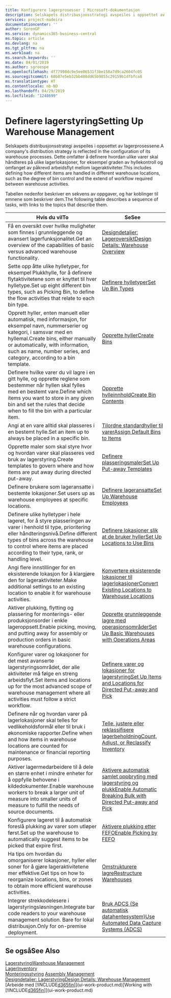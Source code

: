 ```yaml
---
title: Konfigurere lagerprosesser | Microsoft-dokumentasjon
description: Selskapets distribusjonsstrategi avspeiles i oppsettet av lagerprosessene. Dette omfatter å definere hvordan ulike varer skal håndteres på ulike lagerlokasjoner, for eksempel graden av hyllekontroll og omfanget av påkrevd arbeidsflyt mellom lageraktiviteter.
services: project-madeira
documentationcenter: ''
author: SorenGP
ms.service: dynamics365-business-central
ms.topic: article
ms.devlang: na
ms.tgt_pltfrm: na
ms.workload: na
ms.search.keywords: ''
ms.date: 04/01/2019
ms.author: sgroespe
ms.openlocfilehash: df77998dc9e5ee06531f3be158a7d9ca2604fc05
ms.sourcegitcommit: 60b87e5eb32bb408dd65b9855c29159b1dfbfca8
ms.translationtype: HT
ms.contentlocale: nb-NO
ms.lasthandoff: 04/29/2019
ms.locfileid: "1248699"
---
```

# <a name="setting-up-warehouse-management"></a><span data-ttu-id="ab8ab-104">Definere lagerstyring</span><span class="sxs-lookup"><span data-stu-id="ab8ab-104">Setting Up Warehouse Management</span></span>
<span data-ttu-id="ab8ab-105">Selskapets distribusjonsstrategi avspeiles i oppsettet av lagerprosessene.</span><span class="sxs-lookup"><span data-stu-id="ab8ab-105">A company's distribution strategy is reflected in the configuration of its warehouse processes.</span></span> <span data-ttu-id="ab8ab-106">Dette omfatter å definere hvordan ulike varer skal håndteres på ulike lagerlokasjoner, for eksempel graden av hyllekontroll og omfanget av påkrevd arbeidsflyt mellom lageraktiviteter.</span><span class="sxs-lookup"><span data-stu-id="ab8ab-106">This includes defining how different items are handled in different warehouse locations, such as the degree of bin control and the extend of workflow required between warehouse activities.</span></span>  

 <span data-ttu-id="ab8ab-107">Tabellen nedenfor beskriver en sekvens av oppgaver, og har koblinger til emnene som beskriver dem.</span><span class="sxs-lookup"><span data-stu-id="ab8ab-107">The following table describes a sequence of tasks, with links to the topics that describe them.</span></span>   

|<span data-ttu-id="ab8ab-108">**Hvis du vil**</span><span class="sxs-lookup"><span data-stu-id="ab8ab-108">**To**</span></span>|<span data-ttu-id="ab8ab-109">**Se**</span><span class="sxs-lookup"><span data-stu-id="ab8ab-109">**See**</span></span>|  
|------------|-------------|  
|<span data-ttu-id="ab8ab-110">Få en oversikt over hvilke muligheter som finnes i grunnleggende og avansert lagerfunksjonalitet.</span><span class="sxs-lookup"><span data-stu-id="ab8ab-110">Get an overview of the capabilities of basic versus advanced warehouse functionality.</span></span>|[<span data-ttu-id="ab8ab-111">Designdetaljer: Lageroversikt</span><span class="sxs-lookup"><span data-stu-id="ab8ab-111">Design Details: Warehouse Overview</span></span>](design-details-warehouse-overview.md)|  
|<span data-ttu-id="ab8ab-112">Sette opp åtte ulike hylletyper, for eksempel Plukkhylle, for å definere flytaktivitetene som er knyttet til hver hylletype.</span><span class="sxs-lookup"><span data-stu-id="ab8ab-112">Set up eight different bin types, such as Picking Bin, to define the flow activities that relate to each bin type.</span></span>|[<span data-ttu-id="ab8ab-113">Definere hylletyper</span><span class="sxs-lookup"><span data-stu-id="ab8ab-113">Set Up Bin Types</span></span>](warehouse-how-to-set-up-bin-types.md)|  
|<span data-ttu-id="ab8ab-114">Opprett hyller, enten manuelt eller automatisk, med informasjon, for eksempel navn, nummerserier og kategori, i samsvar med en hyllemal.</span><span class="sxs-lookup"><span data-stu-id="ab8ab-114">Create bins, either manually or automatically, with information, such as name, number series, and category, according to a bin template.</span></span>|[<span data-ttu-id="ab8ab-115">Opprette hyller</span><span class="sxs-lookup"><span data-stu-id="ab8ab-115">Create Bins</span></span>](warehouse-how-to-create-individual-bins.md)|  
|<span data-ttu-id="ab8ab-116">Definere hvilke varer du vil lagre i en gitt hylle, og opprette reglene som bestemmer når hyllen skal fylles med en bestemt vare.</span><span class="sxs-lookup"><span data-stu-id="ab8ab-116">Define which items you want to store in any given bin and set the rules that decide when to fill the bin with a particular item.</span></span>|[<span data-ttu-id="ab8ab-117">Opprette hylleinnhold</span><span class="sxs-lookup"><span data-stu-id="ab8ab-117">Create Bin Contents</span></span>](warehouse-how-to-set-up-bin-contents.md)|  
|<span data-ttu-id="ab8ab-118">Angi at en vare alltid skal plasseres i en bestemt hylle.</span><span class="sxs-lookup"><span data-stu-id="ab8ab-118">Set an item up to always be placed in a specific bin.</span></span>|[<span data-ttu-id="ab8ab-119">Tilordne standardhyller til varer</span><span class="sxs-lookup"><span data-stu-id="ab8ab-119">Assign Default Bins to Items</span></span>](warehouse-how-to-assign-default-bins-to-items.md)|
|<span data-ttu-id="ab8ab-120">Opprette maler som skal styre hvor og hvordan varer skal plasseres ved bruk av lagerstyring.</span><span class="sxs-lookup"><span data-stu-id="ab8ab-120">Create templates to govern where and how items are put away during directed put-away.</span></span>|[<span data-ttu-id="ab8ab-121">Definere plasseringsmaler</span><span class="sxs-lookup"><span data-stu-id="ab8ab-121">Set Up Put-away Templates</span></span>](warehouse-how-to-set-up-put-away-templates.md)|
|<span data-ttu-id="ab8ab-122">Definere brukere som lageransatte i bestemte lokasjoner.</span><span class="sxs-lookup"><span data-stu-id="ab8ab-122">Set users up as warehouse employees at specific locations.</span></span>|[<span data-ttu-id="ab8ab-123">Definere lageransatte</span><span class="sxs-lookup"><span data-stu-id="ab8ab-123">Set Up Warehouse Employees</span></span>](warehouse-how-to-set-up-warehouse-employees.md)|
|<span data-ttu-id="ab8ab-124">Definere ulike hylletyper i hele lageret, for å styre plasseringen av varer i henhold til type, prioritering eller håndteringsnivå.</span><span class="sxs-lookup"><span data-stu-id="ab8ab-124">Define different types of bins across the warehouse to control where items are placed according to their type, rank, or handling level.</span></span>|[<span data-ttu-id="ab8ab-125">Definere lokasjoner slik at de bruker hyller</span><span class="sxs-lookup"><span data-stu-id="ab8ab-125">Set Up Locations to Use Bins</span></span>](warehouse-how-to-set-up-locations-to-use-bins.md)|
|<span data-ttu-id="ab8ab-126">Angi flere innstillinger for en eksisterende lokasjon for å klargjøre den for lageraktiviteter.</span><span class="sxs-lookup"><span data-stu-id="ab8ab-126">Make additional settings to an existing location to enable it for warehouse activities.</span></span>|[<span data-ttu-id="ab8ab-127">Konvertere eksisterende lokasjoner til lagerlokasjoner</span><span class="sxs-lookup"><span data-stu-id="ab8ab-127">Convert Existing Locations to Warehouse Locations</span></span>](warehouse-how-to-convert-existing-locations-to-warehouse-locations.md)|
|<span data-ttu-id="ab8ab-128">Aktiver plukking, flytting og plassering for monterings- eller produksjonsorder i enkle lageroppsett.</span><span class="sxs-lookup"><span data-stu-id="ab8ab-128">Enable picking, moving, and putting away for assembly or production orders in basic warehouse configurations.</span></span>|[<span data-ttu-id="ab8ab-129">Opprette grunnleggende lagre med operasjonsområder</span><span class="sxs-lookup"><span data-stu-id="ab8ab-129">Set Up Basic Warehouses with Operations Areas</span></span>](warehouse-how-to-set-up-basic-warehouses-with-operations-areas.md)|  
|<span data-ttu-id="ab8ab-130">Konfigurer varer og lokasjoner for det mest avanserte lagerstyringsområdet, der alle aktiviteter må følge en streng arbeidsflyt.</span><span class="sxs-lookup"><span data-stu-id="ab8ab-130">Set items and locations up for the most advanced scope of warehouse management where all activities must follow a strict workflow.</span></span>|[<span data-ttu-id="ab8ab-131">Definere varer og lokasjoner for lagerstyring</span><span class="sxs-lookup"><span data-stu-id="ab8ab-131">Set Up Items and Locations for Directed Put-away and Pick</span></span>](warehouse-how-to-set-up-items-for-directed-put-away-and-pick.md)|  
|<span data-ttu-id="ab8ab-132">Definere når og hvordan varer på lagerlokasjoner skal telles for vedlikeholdsformål eller til bruk i økonomiske rapporter.</span><span class="sxs-lookup"><span data-stu-id="ab8ab-132">Define when and how items in warehouse locations are counted for maintenance or financial reporting purposes.</span></span>|[<span data-ttu-id="ab8ab-133">Telle, justere eller reklassifisere lagerbeholdning</span><span class="sxs-lookup"><span data-stu-id="ab8ab-133">Count, Adjust, or Reclassify Inventory</span></span>](inventory-how-count-adjust-reclassify.md)|
|<span data-ttu-id="ab8ab-134">Aktiver lagermedarbeidere til å dele en større enhet i mindre enheter for å oppfylle behovene i kildedokumenter.</span><span class="sxs-lookup"><span data-stu-id="ab8ab-134">Enable warehouse workers to break a larger unit of measure into smaller units of measure to fulfill the needs of source documents.</span></span>|[<span data-ttu-id="ab8ab-135">Aktivere automatisk samlet oppbryting med lagerstyring og plukk</span><span class="sxs-lookup"><span data-stu-id="ab8ab-135">Enable Automatic Breaking Bulk with Directed Put-away and Pick</span></span>](warehouse-enable-automatic-breaking-bulk-with-directed-put-away-and-pick.md)|  
|<span data-ttu-id="ab8ab-136">Konfigurere lageret til å automatisk foreslå plukking av varer som utløper først.</span><span class="sxs-lookup"><span data-stu-id="ab8ab-136">Set up the warehouse to automatically suggest items to be picked that expire first.</span></span>|[<span data-ttu-id="ab8ab-137">Aktivere plukking etter FEFO</span><span class="sxs-lookup"><span data-stu-id="ab8ab-137">Enable Picking by FEFO</span></span>](warehouse-picking-by-fefo.md)|
|<span data-ttu-id="ab8ab-138">Ha tips om hvordan du omorganiserer lokasjoner, hyller eller soner for å gjøre lageraktivitetene mer effektive.</span><span class="sxs-lookup"><span data-stu-id="ab8ab-138">Get tips on how to reorganize locations, bins, or zones to obtain more efficient warehouse activities.</span></span>|[<span data-ttu-id="ab8ab-139">Omstrukturere lagre</span><span class="sxs-lookup"><span data-stu-id="ab8ab-139">Restructure Warehouses</span></span>](warehouse-how-to-restructure-warehouses.md)|
|<span data-ttu-id="ab8ab-140">Integrer strekkodelesere i lagerstyringsløsningen.</span><span class="sxs-lookup"><span data-stu-id="ab8ab-140">Integrate bar code readers to your warehouse management solution.</span></span> <span data-ttu-id="ab8ab-141">Bare for lokal distribusjon.</span><span class="sxs-lookup"><span data-stu-id="ab8ab-141">Only for on-premise deployment.</span></span>|[<span data-ttu-id="ab8ab-142">Bruk ADCS (Se automatisk datahentesystem)</span><span class="sxs-lookup"><span data-stu-id="ab8ab-142">Use Automated Data Capture Systems (ADCS)</span></span>](warehouse-use-automated-data-capture-systems-adcs.md)|

## <a name="see-also"></a><span data-ttu-id="ab8ab-143">Se også</span><span class="sxs-lookup"><span data-stu-id="ab8ab-143">See Also</span></span>  
[<span data-ttu-id="ab8ab-144">Lagerstyring</span><span class="sxs-lookup"><span data-stu-id="ab8ab-144">Warehouse Management</span></span>](warehouse-manage-warehouse.md)  
[<span data-ttu-id="ab8ab-145">Lager</span><span class="sxs-lookup"><span data-stu-id="ab8ab-145">Inventory</span></span>](inventory-manage-inventory.md)  
<span data-ttu-id="ab8ab-146">[Monteringsstyring](assembly-assemble-items.md)  </span><span class="sxs-lookup"><span data-stu-id="ab8ab-146">[Assembly Management](assembly-assemble-items.md)  </span></span>  
[<span data-ttu-id="ab8ab-147">Designdetaljer: Lagerstyring</span><span class="sxs-lookup"><span data-stu-id="ab8ab-147">Design Details: Warehouse Management</span></span>](design-details-warehouse-management.md)  
<span data-ttu-id="ab8ab-148">[Arbeide med [!INCLUDE[d365fin](includes/d365fin_md.md)]](ui-work-product.md)</span><span class="sxs-lookup"><span data-stu-id="ab8ab-148">[Working with [!INCLUDE[d365fin](includes/d365fin_md.md)]](ui-work-product.md)</span></span>
